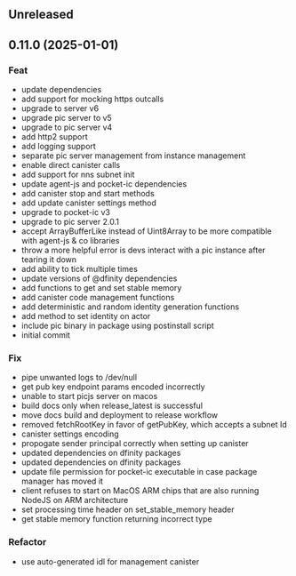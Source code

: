 ## Unreleased

## 0.11.0 (2025-01-01)

### Feat

- update dependencies
- add support for mocking https outcalls
- upgrade to server v6
- upgrade pic server to v5
- upgrade to pic server v4
- add http2 support
- add logging support
- separate pic server management from instance management
- enable direct canister calls
- add support for nns subnet init
- update agent-js and pocket-ic dependencies
- add canister stop and start methods
- add update canister settings method
- upgrade to pocket-ic v3
- upgrade to pic server 2.0.1
- accept ArrayBufferLike instead of Uint8Array to be more compatible with agent-js & co libraries
- throw a more helpful error is devs interact with a pic instance after tearing it down
- add ability to tick multiple times
- update versions of @dfinity dependencies
- add functions to get and set stable memory
- add canister code management functions
- add deterministic and random identity generation functions
- add method to set identity on actor
- include pic binary in package using postinstall script
- initial commit

### Fix

- pipe unwanted logs to /dev/null
- get pub key endpoint params encoded incorrectly
- unable to start picjs server on macos
- build docs only when release_latest is successful
- move docs build and deployment to release workflow
- removed fetchRootKey in favor of getPubKey, which accepts a subnet Id
- canister settings encoding
- propogate sender principal correctly when setting up canister
- updated dependencies on dfinity packages
- updated dependencies on dfinity packages
- update file permission for pocket-ic executable in case package manager has moved it
- client refuses to start on MacOS ARM chips that are also running NodeJS on ARM architecture
- set processing time header on set_stable_memory header
- get stable memory function returning incorrect type

### Refactor

- use auto-generated idl for management canister
